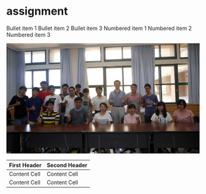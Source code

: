 # assignment

Bullet item 1
Bullet item 2
Bullet item 3
Numbered item 1
Numbered item 2
Numbered item 3

![image](https://github.com/410421216/assignment/blob/master/photo.jpg)

| First Header  | Second Header |
| ------------- | ------------- |
| Content Cell  | Content Cell  |
| Content Cell  | Content Cell  |
